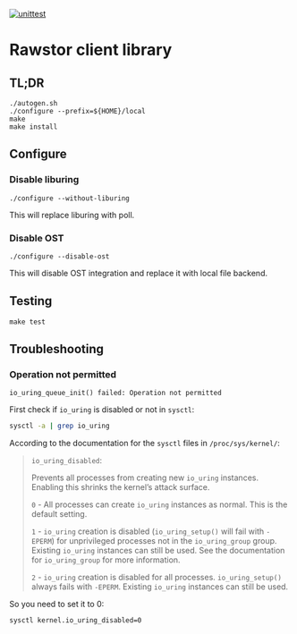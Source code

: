 [![unittest](https://github.com/rawstor/librawstor/actions/workflows/unittest.yml/badge.svg)](https://github.com/rawstor/librawstor/actions/workflows/unittest.yml)

# Rawstor client library

## TL;DR
```
./autogen.sh
./configure --prefix=${HOME}/local
make
make install
```

## Configure

### Disable liburing

```
./configure --without-liburing
```

This will replace liburing with poll.

### Disable OST

```
./configure --disable-ost
```

This will disable OST integration and replace it with local file backend.

## Testing

```
make test
```

## Troubleshooting

### Operation not permitted
```
io_uring_queue_init() failed: Operation not permitted
```

First check if `io_uring` is disabled or not in `sysctl`:
```bash
sysctl -a | grep io_uring
```

According to the documentation for the `sysctl` files in `/proc/sys/kernel/`:

> `io_uring_disabled`:
>
> Prevents all processes from creating new `io_uring` instances. Enabling this shrinks the kernel’s attack surface.
>
> `0` - All processes can create `io_uring` instances as normal. This is the default setting.
>
> `1` - `io_uring` creation is disabled (`io_uring_setup()` will fail with `-EPERM`) for unprivileged processes not in the `io_uring_group` group. Existing `io_uring` instances can still be used. See the documentation for `io_uring_group` for more information.
>
> `2` - `io_uring` creation is disabled for all processes. `io_uring_setup()` always fails with `-EPERM`. Existing `io_uring` instances can still be used.

So you need to set it to 0:

```bash
sysctl kernel.io_uring_disabled=0
```

